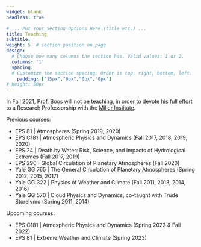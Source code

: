 ```yaml
---
widget: blank
headless: true

# ... Put Your Section Options Here (title etc.) ...
title: Teaching
subtitle:
weight: 5  # section position on page
design:
  # Choose how many columns the section has. Valid values: 1 or 2.
  columns: '1'
  spacing:
  # Customize the section spacing. Order is top, right, bottom, left.
    padding: ["15px","0px","0px","0px"]
# height: 50px
---
```


In Fall 2021, Prof. Boos will not be teaching, in order to devote his full effort to a Research Professorship with the [Miller Institute](https://miller.berkeley.edu/).   

Previous courses:
- EPS 81 | Atmospheres (Spring 2019, 2020)
- EPS C181 |  Atmospheric Physics and Dynamics (Fall 2017, 2018, 2019, 2020)
- EPS 24 | Death by Water: Risk, Science, and Impacts of Hydrological Extremes (Fall 2017, 2019)
- EPS 290 | Global Circulation of Planetary Atmospheres (Fall 2020)
- Yale GG 765 | The General Circulation of Planetary Atmospheres (Spring 2012, 2015, 2017)
- Yale GG 322 | Physics of Weather and Climate (Fall 2011, 2013, 2014, 2016)
- Yale GG 570 | Cloud Physics and Dynamics, co-taught with Trude Storelvmo (Spring 2011, 2014)

Upcoming courses:
- EPS C181 | Atmospheric Physics and Dynamics (Spring 2022 & Fall 2022)
- EPS 81 | Extreme Weather and Climate (Spring 2023)
 
